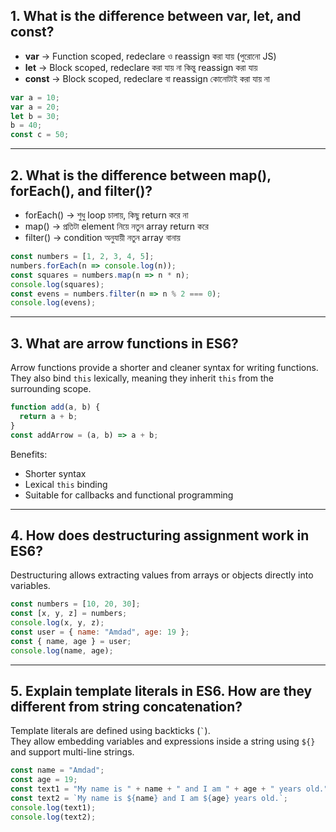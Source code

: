 ## 1. What is the difference between var, let, and const?

- **var** → Function scoped, redeclare ও reassign করা যায় (পুরোনো JS)  
- **let** → Block scoped, redeclare করা যায় না কিন্তু reassign করা যায়  
- **const** → Block scoped, redeclare বা reassign কোনোটাই করা যায় না  

```js
var a = 10;
var a = 20; 
let b = 30;
b = 40; 
const c = 50;
```
---

## 2. What is the difference between map(), forEach(), and filter()?

- forEach() → শুধু loop চালায়, কিছু return করে না
- map() → প্রতিটা element নিয়ে নতুন array return করে
- filter() → condition অনুযায়ী নতুন array বানায়

```js
const numbers = [1, 2, 3, 4, 5];
numbers.forEach(n => console.log(n));
const squares = numbers.map(n => n * n); 
console.log(squares); 
const evens = numbers.filter(n => n % 2 === 0);
console.log(evens); 
```

---

## 3. What are arrow functions in ES6?

Arrow functions provide a shorter and cleaner syntax for writing functions.  
They also bind `this` lexically, meaning they inherit `this` from the surrounding scope.

```js
function add(a, b) {
  return a + b;
}
const addArrow = (a, b) => a + b;
```

Benefits:
- Shorter syntax
- Lexical `this` binding
- Suitable for callbacks and functional programming

---

## 4. How does destructuring assignment work in ES6?

Destructuring allows extracting values from arrays or objects directly into variables.

```js
const numbers = [10, 20, 30];
const [x, y, z] = numbers;
console.log(x, y, z); 
const user = { name: "Amdad", age: 19 };
const { name, age } = user;
console.log(name, age); 
```

---

## 5. Explain template literals in ES6. How are they different from string concatenation?

Template literals are defined using backticks (`` ` ``).  
They allow embedding variables and expressions inside a string using `${}` and support multi-line strings.

```js
const name = "Amdad";
const age = 19;
const text1 = "My name is " + name + " and I am " + age + " years old.";
const text2 = `My name is ${name} and I am ${age} years old.`;
console.log(text1);
console.log(text2);
```
